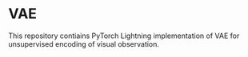 # VAE
This repository contiains PyTorch Lightning implementation of VAE for unsupervised encoding of visual observation. 
